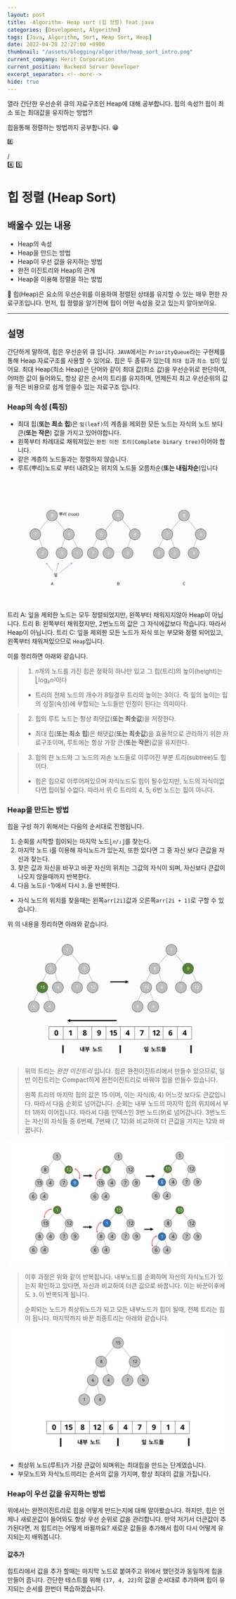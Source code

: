 ```yaml
---
layout: post
title: -Algorithm- Heap sort (힙 정렬) feat.java
categories: [Development, Algorithm]
tags: [Java, Algorithm, Sort, Heap Sort, Heap]
date: 2022-04-28 22:27:00 +0900
thumbnail: "/assets/blogging/algorithm/heap_sort_intro.png"
current_company: Herit Corporation
current_position: Backend Server Developer
excerpt_separator: <!--more-->
hide: true
---
```

열라 간단한 우선순위 큐의 자료구조인 Heap에 대해 공부합니다.
힙의 속성?! 힙이 최소 또는 최대값을 유지하는 방법?!

힙을통해 정렬하는 방법까지 공부합니다. 😁

    8️⃣
   /   \
4️⃣    5️⃣

<!--more-->


# 힙 정렬 (Heap Sort)

## 배울수 있는 내용

* Heap의 속성
* Heap을 만드는 방법
* Heap이 우선 값을 유지하는 방법
* 완전 이진트리와 Heap의 관계
* Heap을 이용해 정렬을 하는 방법

🌸 힙(Heap)은 요소의 우선순위를 이용하여 정렬된 상태를 유지할 수 있는 매우 편한 자료구조입니다.
먼저, 힙 정렬을 알기전에 힙이 어떤 속성을 갖고 있는지 알아보아요.

---

## 설명

간단하게 말하여, 힙은 우선순위 큐 입니다. `JAVA`에서는 `PriorityQueue`라는 구현체를 통해 Heap 자료구조를 사용할 수 있어요.
힙은 두 종류가 있는데 `최대 힙`과 `최소 힙`이 있어요. 
최대 Heap(최소 Heap)은 단어와 같이 최대 값(최소 값)을 우선순위로 판단하여, 어떠한 값이 들어와도, 항상 같은 순서의
트리를 유지하며, 언제든지 최고 우선순위의 값을 적은 비용으로 쉽게 얻을수 있는 자료구조 입니다.

### Heap의 속성 (특징)

* 최대 힙(**또는 최소 힙**)은 `잎(leaf)`의 계층을 제외한 모든 노드는 자식의 노드 보다 큰(**또는 작은**) 값을 가지고 있어야합니다.
* 왼쪽부터 차례대로 채워져있는 `완전 이진 트리(Complete binary tree)`이어야 합니다.
* 같은 계층의 노드들과는 정렬하지 않습니다.
* 루트(뿌리)노드로 부터 내려오는 위치의 노드들 오름차순(**또는 내림차순**)입니다

![어떤것이 힙일까요?](https://raw.githubusercontent.com/taechnique/study-note/2a24cb178849bcfbfde99975910dbb72ce48f6bd/src/assets/blogging/algorithm/tree_images.svg)

트리 A: 잎을 제외한 노드는 모두 정렬되었지만, 왼쪽부터 채워지지않아 Heap이 아닙니다.
트리 B: 왼쪽부터 채워졌지만, 2번노드의 값은 그 자식에값보다 작습니다. 따라서 Heap이 아닙니다.
트리 C: 잎을 제외한 모든 노드가 자식 또는 부모와 정렬 되어있고, 왼쪽부터 채워져있으므로 `Heap`입니다.

이를 정리하면 아래와 같습니다.

> 1. 𝑛개의 노드를 가진 힙은 정확히 하나만 있고 그 힙(트리)의 높이(height)는 ⎣log₂𝑛⎦이다
> * 트리의 전체 노드의 개수가 8일경우 트리의 높이는 3이다. 즉 힢의 높이는 힙의 성질(속성)에 부합되는 노드들만 인정이 된다는 의미이다.

> 2. 힙의 루트 노드는 항상 최댓값(**또는 최솟값**)을 저장한다.
> * 최대 힙(**또는 최소 힙**)은 쵀댓값(**또는 최솟값**)을 효율적으로 관리하기 위한 자료구조이며, 루트에는 항상 가장 큰(**또는 작은**)값을 유지한다.

> 3. 힙의 한 노드와 그 노드의 자손 노드들로 이루어진 부분 트리(subtree)도 힙이다.
> * 힙은 힙으로 이루어져있으며 자식노드도 힙이 될수있지만, 노드의 자식이없다면 힙이될 수없다. 따라서 위 C 트리의 4, 5, 6번 노드는 힙이 아니다.


### Heap을 만드는 방법

힙을 구성 하기 위해서는 다음의 순서대로 진행됩니다.

1. 순회를 시작할 힙이되는 마지막 노드`⎣𝑛/₂⎦`를 찾는다.
2. 마지막 노드 i를 이용해 자식노드가 있는지, 또한 있다면 그 중 자신 보다 큰값을 자신과 찾는다.
3. 찾은 값과 자신을 바꾸고 바꾼 자신의 위치는 그값의 자식이 되며, 자신보다 큰값이 나오지 않을때까지 반복한다.
4. 다음 노드(i -1)에서 다시 `3.`을 반복한다.

- 자식 노드의 위치를 찾을때는 왼쪽`arr[2i]`값과 오른쪽`arr[2i + 1]`로 구할 수 있습니다.

위 의 내용을 정리하면 아래와 같습니다.


![힙 만들기 1단계](https://raw.githubusercontent.com/taechnique/study-note/2a24cb178849bcfbfde99975910dbb72ce48f6bd/src/assets/blogging/algorithm/first_iteration.svg)

> 위의 트리는 *완전 이진트리* 입니다. 힙은 완전이진트리에서 만들수 있으므로, 일반 이진트리는 Compact하게 완전이진트리로 바꿔야
> 힙을 만들수 있습니다.
> 
> 왼쪽 트리의 마지막 힙의 값은 15 이며, 이는 자식(6, 4) 어느것 보다도 큰값입니다. 따라서 다음 순회로 넘어갑니다.
> 순회는 내부 노드의 마지막 힙의 위치에서 부터 1까지 이어집니다. 따라서 다음 인덱스인 3번 노드(9)로 넘어갑니다.
> 3번노드는 자신의 자식들 중 6번째, 7번째 (7, 12)와 비교하여 더 큰값을 가지는 12와 바꿉니다.

![힙 만들기 중간 단계](https://raw.githubusercontent.com/taechnique/study-note/2a24cb178849bcfbfde99975910dbb72ce48f6bd/src/assets/blogging/algorithm/other_iteration.svg)

> 이후 과정은 위와 같이 반복됩니다. 내부노드를 순회하며 자신의 자식노드가 있는지 확인하고 있다면, 자신과 비교하여 더큰 값으로
> 바꿉니다. 이는 바꾼이후에도 `3.`이 반복되게 됩니다.
> 
> 순회되는 노드가 최상위노드가 되고 모든 내부노드가 힙이 될때, 전체 트리는 힙이 됩니다. 
> 마지막까지 바꾼 최종트리는 아래와 같습니다. 


![힙 만들기 마지막 단계](https://raw.githubusercontent.com/taechnique/study-note/2a24cb178849bcfbfde99975910dbb72ce48f6bd/src/assets/blogging/algorithm/last_iteration.svg)

* 최상위 노드(루트)가 가장 큰값이 되며위는 최대힙을 만드는 단계였습니다.
* 부모노드와 자식노드끼리는 순서의 값을 가지며, 항상 최대의 값을 가집니다.

### Heap이 우선 값을 유지하는 방법

위에서는 완전이진트리로 힙을 어떻게 만드는지에 대해 알아봤습니다.
하지만, 힙은 언제나 새로운값이 들어와도 항상 우선 순위로 값을 관리합니다. 만약 저기서 더큰값이 추가된다면,
저 힙트리는 어떻게 바뀔까요? 새로운 값들을 추가해서 힙이 다시 어떻게 유지되는지 배워봅니다.

#### 값추가

힙트리에서 값을 추가 할때는 마지막 노드로 붙여주고 위에서 했던것과 동일하게 힙을 만들어 줍니다.
간단한 테스트를 위해 `{17, 4, 22}`의 값을 순서대로 추가하며 힙이 유지되는 순서를 한번더 복습하겠습니다.

